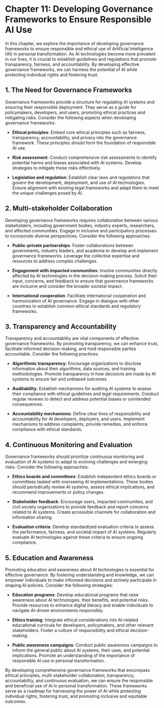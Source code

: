 Chapter 11: Developing Governance Frameworks to Ensure Responsible AI Use
=========================================================================

In this chapter, we explore the importance of developing governance frameworks to ensure responsible and ethical use of Artificial Intelligence (AI) in personal transformation. As AI technologies become more prevalent in our lives, it is crucial to establish guidelines and regulations that promote transparency, fairness, and accountability. By developing effective governance frameworks, we can harness the potential of AI while protecting individual rights and fostering trust.

**1. The Need for Governance Frameworks**
-----------------------------------------

Governance frameworks provide a structure for regulating AI systems and ensuring their responsible deployment. They serve as a guide for policymakers, developers, and users, promoting ethical practices and mitigating risks. Consider the following aspects when developing governance frameworks:

* **Ethical principles**: Embed core ethical principles such as fairness, transparency, accountability, and privacy into the governance framework. These principles should form the foundation of responsible AI use.

* **Risk assessment**: Conduct comprehensive risk assessments to identify potential harms and biases associated with AI systems. Develop strategies to mitigate these risks effectively.

* **Legislation and regulation**: Establish clear laws and regulations that govern the development, deployment, and use of AI technologies. Ensure alignment with existing legal frameworks and adapt them to meet the unique challenges posed by AI.

**2. Multi-stakeholder Collaboration**
--------------------------------------

Developing governance frameworks requires collaboration between various stakeholders, including government bodies, industry experts, researchers, and affected communities. Engage in inclusive and participatory processes to incorporate diverse perspectives. Consider the following approaches:

* **Public-private partnerships**: Foster collaborations between governments, industry leaders, and academia to develop and implement governance frameworks. Leverage the collective expertise and resources to address complex challenges.

* **Engagement with impacted communities**: Involve communities directly affected by AI technologies in the decision-making process. Solicit their input, concerns, and feedback to ensure that governance frameworks are inclusive and consider the broader societal impact.

* **International cooperation**: Facilitate international cooperation and harmonization of AI governance. Engage in dialogue with other countries to establish common ethical standards and regulatory frameworks.

**3. Transparency and Accountability**
--------------------------------------

Transparency and accountability are vital components of effective governance frameworks. By promoting transparency, we can enhance trust, facilitate informed decision-making, and hold responsible parties accountable. Consider the following practices:

* **Algorithmic transparency**: Encourage organizations to disclose information about their algorithms, data sources, and training methodologies. Promote transparency in how decisions are made by AI systems to ensure fair and unbiased outcomes.

* **Auditability**: Establish mechanisms for auditing AI systems to assess their compliance with ethical guidelines and legal requirements. Conduct regular reviews to detect and address potential biases or unintended consequences.

* **Accountability mechanisms**: Define clear lines of responsibility and accountability for AI developers, deployers, and users. Implement mechanisms to address complaints, provide remedies, and enforce compliance with ethical standards.

**4. Continuous Monitoring and Evaluation**
-------------------------------------------

Governance frameworks should prioritize continuous monitoring and evaluation of AI systems to adapt to evolving challenges and emerging risks. Consider the following approaches:

* **Ethics boards and committees**: Establish independent ethics boards or committees tasked with overseeing AI implementations. These bodies should periodically review AI systems, assess ethical implications, and recommend improvements or policy changes.

* **Stakeholder feedback**: Encourage users, impacted communities, and civil society organizations to provide feedback and report concerns related to AI systems. Create accessible channels for collaboration and information sharing.

* **Evaluation criteria**: Develop standardized evaluation criteria to assess the performance, fairness, and societal impact of AI systems. Regularly evaluate AI technologies against these criteria to ensure ongoing compliance.

**5. Education and Awareness**
------------------------------

Promoting education and awareness about AI technologies is essential for effective governance. By fostering understanding and knowledge, we can empower individuals to make informed decisions and actively participate in shaping AI policies. Consider the following strategies:

* **Education programs**: Develop educational programs that raise awareness about AI technologies, their benefits, and potential risks. Provide resources to enhance digital literacy and enable individuals to navigate AI-driven environments responsibly.

* **Ethics training**: Integrate ethical considerations into AI-related educational curricula for developers, policymakers, and other relevant stakeholders. Foster a culture of responsibility and ethical decision-making.

* **Public awareness campaigns**: Conduct public awareness campaigns to inform the general public about AI systems, their uses, and potential implications. Promote an understanding of the importance of responsible AI use in personal transformation.

By developing comprehensive governance frameworks that encompass ethical principles, multi-stakeholder collaboration, transparency, accountability, and continuous evaluation, we can ensure the responsible and beneficial use of AI in personal transformation. These frameworks serve as a roadmap for harnessing the power of AI while protecting individual rights, fostering trust, and promoting inclusive and equitable outcomes.
